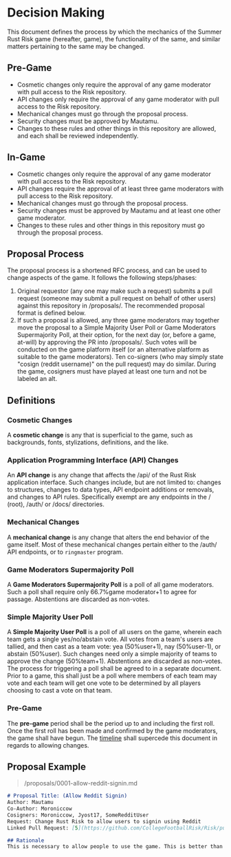 # Decision Making
This document defines the process by which the mechanics of the Summer Rust Risk game (hereafter, game), the functionality of the same, and similar matters pertaining to the same may be changed.

## Pre-Game 
- Cosmetic changes only require the approval of any game moderator with pull access to the Risk repository.
- API changes only require the approval of any game moderator with pull access to the Risk repository.
- Mechanical changes must go through the proposal process.
- Security changes must be approved by Mautamu.
- Changes to these rules and other things in this repository are allowed, and each shall be reviewed independently.

## In-Game
- Cosmetic changes only require the approval of any game moderator with pull access to the Risk repository.
- API changes require the approval of at least three game moderators with pull access to the Risk repository.
- Mechanical changes must go through the proposal process.
- Security changes must be approved by Mautamu and at least one other game moderator.
- Changes to these rules and other things in this repository must go through the proposal process.

## Proposal Process
The proposal process is a shortened RFC process, and can be used to change aspects of the game. It follows the following steps/phases:
1. Original requestor (any one may make such a request) submits a pull request (someone may submit a pull request on behalf of other users) against this repository in /proposals/. The recommended proposal format is defined below. 
2. If such a proposal is allowed, any three game moderators may together move the proposal to a Simple Majority User Poll or Game Moderators Supermajority Poll, at their option, for the next day (or, before a game, at-will) by approving the PR into /proposals/. Such votes will be conducted on the game platform itself (or an alternative platform as suitable to the game moderators). Ten co-signers (who may simply state "cosign (reddit username)" on the pull request) may do similar. During the game, cosigners must have played at least one turn and not be labeled an alt.


## Definitions
### Cosmetic Changes
A **cosmetic change** is any that is superficial to the game, such as backgrounds, fonts, stylizations, definitions, and the like.
### Application Programming Interface (API) Changes
An **API change** is any change that affects the /api/ of the Rust Risk application interface. Such changes include, but are not limited to: changes to structures, changes to data types, API endpoint additions or removals, and changes to API rules. 
Specifically exempt are any endpoints in the / (root), /auth/ or /docs/ directories. 
### Mechanical Changes
A **mechanical change** is any change that alters the end behavior of the game itself. Most of these mechanical changes pertain either to the /auth/ API endpoints, or to `ringmaster` program.
### Game Moderators Supermajority Poll
A **Game Moderators Supermajority Poll** is a poll of all game moderators. Such a poll shall require only 66.7%game moderator+1 to agree for passage. Abstentions are discarded as non-votes. 
### Simple Majority User Poll
A **Simple Majority User Poll** is a poll of all users on the game, wherein each team gets a single yes/no/abstain vote. All votes from a team's users are tallied, and then cast as a team vote: yea (50%user+1), nay (50%user-1), or abstain (50%user). Such changes need only a simple majority of teams to approve the change (50%team+1). Abstentions are discarded as non-votes. The process for triggering a poll shall be agreed to in a separate document. Prior to a game, this shall just be a poll where members of each team may vote and each team will get one vote to be determined by all players choosing to cast a vote on that team.
### Pre-Game
The **pre-game** period shall be the period up to and including the first roll. Once the first roll has been made and confirmed by the game moderators, the game shall have begun. The [timeline](Timeline.md) shall supercede this document in regards to allowing changes.


## Proposal Example
> /proposals/0001-allow-reddit-signin.md

```markdown
# Proposal Title: (Allow Reddit Signin)
Author: Mautamu
Co-Author: Moroniccow
Cosigners: Moroniccow, Jyost17, SomeRedditUser
Request: Change Rust Risk to allow users to signin using Reddit
Linked Pull Request: [5](https://github.com/CollegeFootballRisk/Risk/pull/5) <!-- This can be empty -->

## Rationale
This is necessary to allow people to use the game. This is better than alternatives such as passwords, as it avoids having to store anything locally.

```
